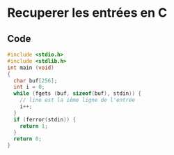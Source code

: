 # Recuperer les entrées en C

## Code

```C
#include <stdio.h>
#include <stdlib.h>
int main (void)
{
  char buf[256];
  int i = 0;
  while (fgets (buf, sizeof(buf), stdin)) {
    // line est la ième ligne de l'entrée
    i++;
  }
  if (ferror(stdin)) {
    return 1;
  }
  return 0;
}
```

